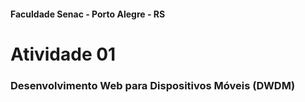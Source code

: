 #### Faculdade Senac - Porto Alegre - RS

# Atividade 01

### Desenvolvimento Web para Dispositivos Móveis (DWDM)